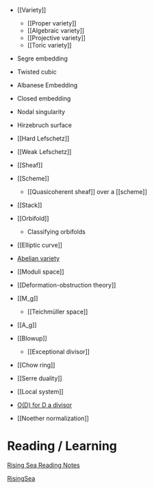 - [[Variety]]
	- [[Proper variety]]
	- [[Algebraic variety]]
	- [[Projective variety]]
	- [[Toric variety]]

- Segre embedding
- Twisted cubic
- Albanese Embedding
- Closed embedding
- Nodal singularity
- Hirzebruch surface


- [[Hard Lefschetz]]
- [[Weak Lefschetz]]

- [[Sheaf]]
- [[Scheme]]
	- [[Quasicoherent sheaf]] over a [[scheme]]	
- [[Stack]]
- [[Orbifold]]
	- Classifying orbifolds

- [[Elliptic curve]]
- [Abelian variety](Abelian%20variety)
- [[Moduli space]]
- [[Deformation-obstruction theory]]
- [[M_g]]
	- [[Teichmüller space]]
- [[A_g]]

- [[Blowup]]
	- [[Exceptional divisor]]
- [[Chow ring]]
- [[Serre duality]]
- [[Local system]]
- [O(D) for D a divisor](O(D)%20for%20D%20a%20divisor)
- [[Noether normalization]]



# Reading / Learning
[Rising Sea Reading Notes](../Projects/Book%20Notes/RisingSea/Rising%20Sea%20Reading%20Notes.md)

[RisingSea](Reading/RisingSea.md)